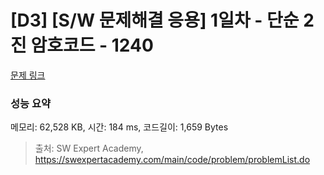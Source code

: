 # [D3] [S/W 문제해결 응용] 1일차 - 단순 2진 암호코드 - 1240 

[문제 링크](https://swexpertacademy.com/main/code/problem/problemDetail.do?contestProbId=AV15FZuqAL4CFAYD) 

### 성능 요약

메모리: 62,528 KB, 시간: 184 ms, 코드길이: 1,659 Bytes



> 출처: SW Expert Academy, https://swexpertacademy.com/main/code/problem/problemList.do